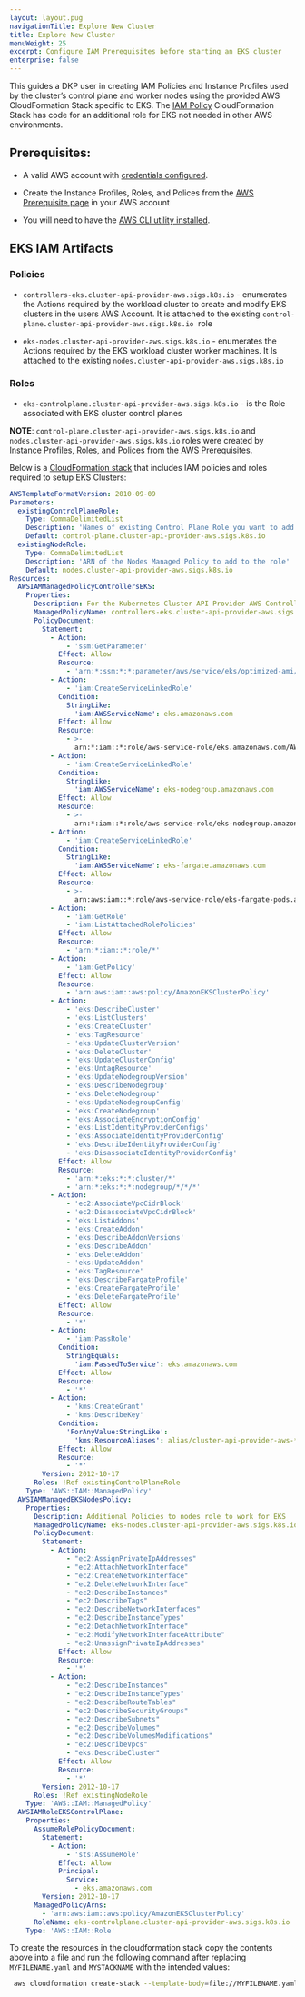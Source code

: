 ```yaml
---
layout: layout.pug
navigationTitle: Explore New Cluster
title: Explore New Cluster
menuWeight: 25
excerpt: Configure IAM Prerequisites before starting an EKS cluster
enterprise: false
---
```

This guides a DKP user in creating IAM Policies and Instance Profiles used by the cluster’s control plane and worker nodes using the provided AWS CloudFormation Stack specific to EKS. The [IAM Policy][iampolicies] CloudFormation Stack has code for an additional role for EKS not needed in other AWS environments.

Prerequisites:
--------------

* A valid AWS account with [credentials configured][aws_credentials].
    
* Create the Instance Profiles, Roles, and Polices from the [AWS Prerequisite page][iampolicies] in your AWS account
    
* You will need to have the [AWS CLI utility installed][awscli].
    

EKS IAM Artifacts
-----------------

### Policies

*   `controllers-eks.cluster-api-provider-aws.sigs.k8s.io` - enumerates the Actions required by the workload cluster to create and modify EKS clusters in the users AWS Account. It is attached to the existing `control-plane.cluster-api-provider-aws.sigs.k8s.io`  role
    
*   `eks-nodes.cluster-api-provider-aws.sigs.k8s.io` - enumerates the Actions required by the EKS workload cluster worker machines. It Is attached to the existing `nodes.cluster-api-provider-aws.sigs.k8s.io`
    

### Roles

*   `eks-controlplane.cluster-api-provider-aws.sigs.k8s.io` - is the Role associated with EKS cluster control planes
    


**NOTE**: `control-plane.cluster-api-provider-aws.sigs.k8s.io` and `nodes.cluster-api-provider-aws.sigs.k8s.io` roles were created by [Instance Profiles, Roles, and Polices from the AWS Prerequisites][iampolicies].

  
Below is a [CloudFormation stack][cloudformation] that includes IAM policies and roles required to setup EKS Clusters:

```yaml
AWSTemplateFormatVersion: 2010-09-09
Parameters:
  existingControlPlaneRole:
    Type: CommaDelimitedList
    Description: 'Names of existing Control Plane Role you want to add to the newly created EKS Managed Policy'
    Default: control-plane.cluster-api-provider-aws.sigs.k8s.io
  existingNodeRole:
    Type: CommaDelimitedList
    Description: 'ARN of the Nodes Managed Policy to add to the role'
    Default: nodes.cluster-api-provider-aws.sigs.k8s.io
Resources:
  AWSIAMManagedPolicyControllersEKS:
    Properties:
      Description: For the Kubernetes Cluster API Provider AWS Controllers
      ManagedPolicyName: controllers-eks.cluster-api-provider-aws.sigs.k8s.io
      PolicyDocument:
        Statement:
          - Action:
              - 'ssm:GetParameter'
            Effect: Allow
            Resource:
              - 'arn:*:ssm:*:*:parameter/aws/service/eks/optimized-ami/*'
          - Action:
              - 'iam:CreateServiceLinkedRole'
            Condition:
              StringLike:
                'iam:AWSServiceName': eks.amazonaws.com
            Effect: Allow
            Resource:
              - >-
                arn:*:iam::*:role/aws-service-role/eks.amazonaws.com/AWSServiceRoleForAmazonEKS
          - Action:
              - 'iam:CreateServiceLinkedRole'
            Condition:
              StringLike:
                'iam:AWSServiceName': eks-nodegroup.amazonaws.com
            Effect: Allow
            Resource:
              - >-
                arn:*:iam::*:role/aws-service-role/eks-nodegroup.amazonaws.com/AWSServiceRoleForAmazonEKSNodegroup
          - Action:
              - 'iam:CreateServiceLinkedRole'
            Condition:
              StringLike:
                'iam:AWSServiceName': eks-fargate.amazonaws.com
            Effect: Allow
            Resource:
              - >-
                arn:aws:iam::*:role/aws-service-role/eks-fargate-pods.amazonaws.com/AWSServiceRoleForAmazonEKSForFargate
          - Action:
              - 'iam:GetRole'
              - 'iam:ListAttachedRolePolicies'
            Effect: Allow
            Resource:
              - 'arn:*:iam::*:role/*'
          - Action:
              - 'iam:GetPolicy'
            Effect: Allow
            Resource:
              - 'arn:aws:iam::aws:policy/AmazonEKSClusterPolicy'
          - Action:
              - 'eks:DescribeCluster'
              - 'eks:ListClusters'
              - 'eks:CreateCluster'
              - 'eks:TagResource'
              - 'eks:UpdateClusterVersion'
              - 'eks:DeleteCluster'
              - 'eks:UpdateClusterConfig'
              - 'eks:UntagResource'
              - 'eks:UpdateNodegroupVersion'
              - 'eks:DescribeNodegroup'
              - 'eks:DeleteNodegroup'
              - 'eks:UpdateNodegroupConfig'
              - 'eks:CreateNodegroup'
              - 'eks:AssociateEncryptionConfig'
              - 'eks:ListIdentityProviderConfigs'
              - 'eks:AssociateIdentityProviderConfig'
              - 'eks:DescribeIdentityProviderConfig'
              - 'eks:DisassociateIdentityProviderConfig'
            Effect: Allow
            Resource:
              - 'arn:*:eks:*:*:cluster/*'
              - 'arn:*:eks:*:*:nodegroup/*/*/*'
          - Action:
              - 'ec2:AssociateVpcCidrBlock'
              - 'ec2:DisassociateVpcCidrBlock'
              - 'eks:ListAddons'
              - 'eks:CreateAddon'
              - 'eks:DescribeAddonVersions'
              - 'eks:DescribeAddon'
              - 'eks:DeleteAddon'
              - 'eks:UpdateAddon'
              - 'eks:TagResource'
              - 'eks:DescribeFargateProfile'
              - 'eks:CreateFargateProfile'
              - 'eks:DeleteFargateProfile'
            Effect: Allow
            Resource:
              - '*'
          - Action:
              - 'iam:PassRole'
            Condition:
              StringEquals:
                'iam:PassedToService': eks.amazonaws.com
            Effect: Allow
            Resource:
              - '*'
          - Action:
              - 'kms:CreateGrant'
              - 'kms:DescribeKey'
            Condition:
              'ForAnyValue:StringLike':
                'kms:ResourceAliases': alias/cluster-api-provider-aws-*
            Effect: Allow
            Resource:
              - '*'
        Version: 2012-10-17
      Roles: !Ref existingControlPlaneRole
    Type: 'AWS::IAM::ManagedPolicy'
  AWSIAMManagedEKSNodesPolicy:
    Properties:
      Description: Additional Policies to nodes role to work for EKS
      ManagedPolicyName: eks-nodes.cluster-api-provider-aws.sigs.k8s.io
      PolicyDocument:
        Statement:
          - Action:
              - "ec2:AssignPrivateIpAddresses"
              - "ec2:AttachNetworkInterface"
              - "ec2:CreateNetworkInterface"
              - "ec2:DeleteNetworkInterface"
              - "ec2:DescribeInstances"
              - "ec2:DescribeTags"
              - "ec2:DescribeNetworkInterfaces"
              - "ec2:DescribeInstanceTypes"
              - "ec2:DetachNetworkInterface"
              - "ec2:ModifyNetworkInterfaceAttribute"
              - "ec2:UnassignPrivateIpAddresses"
            Effect: Allow
            Resource:
              - '*'
          - Action:
              - "ec2:DescribeInstances"
              - "ec2:DescribeInstanceTypes"
              - "ec2:DescribeRouteTables"
              - "ec2:DescribeSecurityGroups"
              - "ec2:DescribeSubnets"
              - "ec2:DescribeVolumes"
              - "ec2:DescribeVolumesModifications"
              - "ec2:DescribeVpcs"
              - "eks:DescribeCluster"
            Effect: Allow
            Resource:
              - '*'
        Version: 2012-10-17
      Roles: !Ref existingNodeRole
    Type: 'AWS::IAM::ManagedPolicy'
  AWSIAMRoleEKSControlPlane:
    Properties:
      AssumeRolePolicyDocument:
        Statement:
          - Action:
              - 'sts:AssumeRole'
            Effect: Allow
            Principal:
              Service:
                - eks.amazonaws.com
        Version: 2012-10-17
      ManagedPolicyArns:
        - 'arn:aws:iam::aws:policy/AmazonEKSClusterPolicy'
      RoleName: eks-controlplane.cluster-api-provider-aws.sigs.k8s.io
    Type: 'AWS::IAM::Role'
```

To create the resources in the cloudformation stack copy the contents above into a file and run the following command after replacing  `MYFILENAME.yaml` and `MYSTACKNAME` with the intended values:

```bash
 aws cloudformation create-stack --template-body=file://MYFILENAME.yaml --stack-name=MYSTACKNAME --capabilities  CAPABILITY_NAMED_IAM
```


[iampolicies]: ../../../aws/iam-policies
[awscli]: https://docs.aws.amazon.com/cli/latest/userguide/cli-chap-install.html
[aws_credentials]: https://docs.aws.amazon.com/cli/latest/userguide/cli-configure-profiles.html
[cloudformation]: https://docs.aws.amazon.com/AWSCloudFormation/latest/UserGuide/Welcome.html
